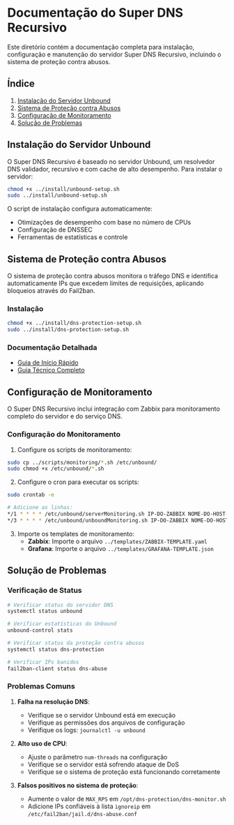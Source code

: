 # Documentação do Super DNS Recursivo

Este diretório contém a documentação completa para instalação, configuração e manutenção do servidor Super DNS Recursivo, incluindo o sistema de proteção contra abusos.

## Índice

1. [Instalação do Servidor Unbound](#instalação-do-servidor-unbound)
2. [Sistema de Proteção contra Abusos](#sistema-de-proteção-contra-abusos)
3. [Configuração de Monitoramento](#configuração-de-monitoramento)
4. [Solução de Problemas](#solução-de-problemas)

## Instalação do Servidor Unbound

O Super DNS Recursivo é baseado no servidor Unbound, um resolvedor DNS validador, recursivo e com cache de alto desempenho. Para instalar o servidor:

```bash
chmod +x ../install/unbound-setup.sh
sudo ../install/unbound-setup.sh
```

O script de instalação configura automaticamente:
- Otimizações de desempenho com base no número de CPUs
- Configuração de DNSSEC
- Ferramentas de estatísticas e controle

## Sistema de Proteção contra Abusos

O sistema de proteção contra abusos monitora o tráfego DNS e identifica automaticamente IPs que excedem limites de requisições, aplicando bloqueios através do Fail2ban.

### Instalação

```bash
chmod +x ../install/dns-protection-setup.sh
sudo ../install/dns-protection-setup.sh
```

### Documentação Detalhada

- [Guia de Início Rápido](dns-protection-quickstart.md)
- [Guia Técnico Completo](dns-protection-technical-guide.md)

## Configuração de Monitoramento

O Super DNS Recursivo inclui integração com Zabbix para monitoramento completo do servidor e do serviço DNS.

### Configuração do Monitoramento

1. Configure os scripts de monitoramento:
```bash
sudo cp ../scripts/monitoring/*.sh /etc/unbound/
sudo chmod +x /etc/unbound/*.sh
```

2. Configure o cron para executar os scripts:
```bash
sudo crontab -e

# Adicione as linhas:
*/1 * * * * /etc/unbound/serverMonitoring.sh IP-DO-ZABBIX NOME-DO-HOST-DNS >/dev/null 2>&1
*/3 * * * * /etc/unbound/unboundMonitoring.sh IP-DO-ZABBIX NOME-DO-HOST-DNS >/dev/null 2>&1
```

3. Importe os templates de monitoramento:
   - **Zabbix**: Importe o arquivo `../templates/ZABBIX-TEMPLATE.yaml`
   - **Grafana**: Importe o arquivo `../templates/GRAFANA-TEMPLATE.json`

## Solução de Problemas

### Verificação de Status

```bash
# Verificar status do servidor DNS
systemctl status unbound

# Verificar estatísticas do Unbound
unbound-control stats

# Verificar status da proteção contra abusos
systemctl status dns-protection

# Verificar IPs banidos
fail2ban-client status dns-abuse
```

### Problemas Comuns

1. **Falha na resolução DNS**:
   - Verifique se o servidor Unbound está em execução
   - Verifique as permissões dos arquivos de configuração
   - Verifique os logs: `journalctl -u unbound`

2. **Alto uso de CPU**:
   - Ajuste o parâmetro `num-threads` na configuração
   - Verifique se o servidor está sofrendo ataque de DoS
   - Verifique se o sistema de proteção está funcionando corretamente

3. **Falsos positivos no sistema de proteção**:
   - Aumente o valor de `MAX_RPS` em `/opt/dns-protection/dns-monitor.sh`
   - Adicione IPs confiáveis à lista `ignoreip` em `/etc/fail2ban/jail.d/dns-abuse.conf`